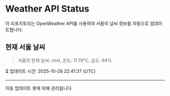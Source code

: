 
# Weather API Status

이 리포지토리는 OpenWeather API를 사용하여 서울의 날씨 정보를 자동으로 업데이트합니다.

## 현재 서울 날씨
> 서울의 현재 날씨: mist, 온도: 11.76°C, 습도: 94%

⏳ 업데이트 시간: 2025-10-26 22:41:37 (UTC)

---
자동 업데이트 봇에 의해 관리됩니다.
